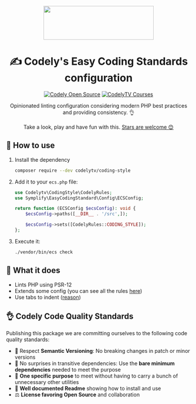 <p align="center">
  <a href="https://codely.com">
    <img src="https://user-images.githubusercontent.com/10558907/170513882-a09eee57-7765-4ca4-b2dd-3c2e061fdad0.png" width="300px" height="92px"/>
  </a>
</p>

<h1 align="center">
  ✍️ Codely's Easy Coding Standards configuration
</h1>

<p align="center">
    <a href="https://github.com/CodelyTV"><img src="https://img.shields.io/badge/CodelyTV-OS-green.svg?style=flat-square" alt="Codely Open Source"/></a>
    <a href="https://pro.codely.com"><img src="https://img.shields.io/badge/CodelyTV-PRO-black.svg?style=flat-square" alt="CodelyTV Courses"/></a>
</p>

<p align="center">
  Opinionated linting configuration considering modern PHP best practices and providing consistency. 👌
  <br />
  <br />
  Take a look, play and have fun with this.
  <a href="https://github.com/CodelyTV/php-coding_style-codely/stargazers">Stars are welcome 😊</a>
</p>

## 👀 How to use

1. Install the dependency
    ```sh
    composer require --dev codelytv/coding-style
    ```
2. Add it to your `ecs.php` file:
    ```php
    use Codelytv\CodingStyle\CodelyRules;
    use Symplify\EasyCodingStandard\Config\ECSConfig;

    return function (ECSConfig $ecsConfig): void {
        $ecsConfig->paths([__DIR__ . '/src',]);

        $ecsConfig->sets([CodelyRules::CODING_STYLE]);
    };
    ```
3. Execute it:
    ```sh
    ./vendor/bin/ecs check
    ```

## 🤔 What it does

- Lints PHP using PSR-12
- Extends some config (you can see all the rules [here](src/coding_style.php))
- Use tabs to indent ([reason](https://www.youtube.com/watch?v=yD2T42zsP7c))

## 👌 Codely Code Quality Standards

Publishing this package we are committing ourselves to the following code quality standards:

- 🤝 Respect **Semantic Versioning**: No breaking changes in patch or minor versions
- 🤏 No surprises in transitive dependencies: Use the **bare minimum dependencies** needed to meet the purpose
- 🎯 **One specific purpose** to meet without having to carry a bunch of unnecessary other utilities
- 📖 **Well documented Readme** showing how to install and use
- ⚖️ **License favoring Open Source** and collaboration
